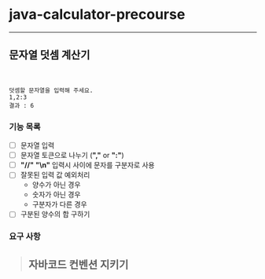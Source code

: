 # java-calculator-precourse 

---
## 문자열 덧셈 계산기
<br>

````
덧셈할 문자열을 입력해 주세요.
1,2:3
결과 : 6
````
###  기능 목록
- [ ] 문자열 입력 
- [ ] 문자열 토큰으로 나누기 (__","__ or __":"__)
- [ ] __"//"__ __"\n"__ 입력시 사이에 문자를 구분자로 사용
- [ ] 잘못된 입력 값 예외처리
    - 양수가 아닌 경우
    - 숫자가 아닌 경우
    - 구분자가 다른 경우
- [ ] 구분된 양수의 합 구하기

### 요구 사항
> 자바코드 컨벤션 지키기 <br>
> - 




  
  


